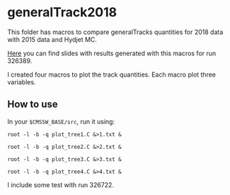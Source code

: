 # generalTrack2018

This folder has macros to compare generalTracks quantities for 2018 data with 2015 data and Hydjet MC.

[Here](https://twiki.cern.ch/twiki/pub/CMS/HITracking2018PbPb/Nov9_generalTracksFirstLook.pdf) you can find slides with results generated with this macros for run 326389.

I created four macros to plot the track quantities. Each macro plot three variables.

## How to use

In your `$CMSSW_BASE/src`, run it using:

`root -l -b -q plot_tree1.C &>1.txt &`

`root -l -b -q plot_tree2.C &>2.txt &`

`root -l -b -q plot_tree3.C &>3.txt &`

`root -l -b -q plot_tree4.C &>4.txt &`

I include some test with run 326722.
